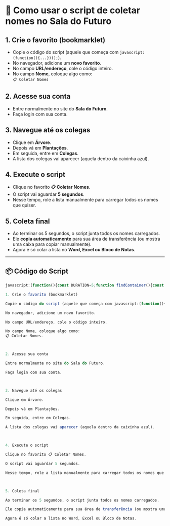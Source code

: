 # 📝 Como usar o script de coletar nomes no Sala do Futuro

## 1. Crie o favorito (bookmarklet)
- Copie o código do script (aquele que começa com `javascript:(function(){...})();`).
- No navegador, adicione um **novo favorito**.
- No campo **URL/endereço**, cole o código inteiro.
- No campo **Nome**, coloque algo como:  
  `📋 Coletar Nomes`

## 2. Acesse sua conta
- Entre normalmente no site do **Sala do Futuro**.
- Faça login com sua conta.

## 3. Navegue até os colegas
- Clique em **Árvore**.  
- Depois vá em **Plantações**.  
- Em seguida, entre em **Colegas**.  
- A lista dos colegas vai aparecer (aquela dentro da caixinha azul).

## 4. Execute o script
- Clique no favorito **📋 Coletar Nomes**.  
- O script vai aguardar **5 segundos**.  
- Nesse tempo, role a lista manualmente para carregar todos os nomes que quiser.

## 5. Coleta final
- Ao terminar os 5 segundos, o script junta todos os nomes carregados.  
- Ele **copia automaticamente** para sua área de transferência (ou mostra uma caixa para copiar manualmente).  
- Agora é só colar a lista no **Word, Excel ou Bloco de Notas**.

---

## 📦 Código do Script

```javascript
javascript:(function(){const DURATION=5;function findContainer(){const sels=['div.Storestyles__ContainerFlat-sc-1tx5gb5-16.crUlEr','div[class*="ContainerFlat"]','div[class*="FlatList"]','div[class*="Storestyles"]'];for(const s of sels){const el=document.querySelector(s);if(el) return el;}const h=Array.from(document.querySelectorAll('h1,h2,h3')).find(x=>x.textContent&&x.textContent.toLowerCase().includes('visite seus amigos'));if(h){if(h.nextElementSibling&&h.nextElementSibling.querySelector&&h.nextElementSibling.querySelector('button'))return h.nextElementSibling;const p=h.parentElement; if(p){const cand=Array.from(p.querySelectorAll('div')).find(d=>d.querySelector&&d.querySelector('button')); if(cand) return cand;}}let best=null,bestCount=0;Array.from(document.querySelectorAll('div')).forEach(d=>{try{const c=d.querySelectorAll?d.querySelectorAll('button').length:0;if(c>bestCount){bestCount=c;best=d;}}catch(e){}});return bestCount>0?best:null;}const container=findContainer();if(!container){alert('❌ Não achei a lista. Abra a lista e tente novamente.');return;}const names=new Set();function safeText(s){return(s||'').replace(/\s+/g,' ').trim();}function addEl(el){try{const n=(el.getAttribute&&el.getAttribute('name'))||el.getAttribute('data-name')||el.textContent||'';const s=safeText(n);if(s)names.add(s);}catch(e){}}function extractFromNode(node){try{if(!node)return;if(node.nodeType===3)return;if(node.querySelectorAll){const nodes=node.querySelectorAll('button[name], [data-name], button, a, span');nodes.forEach(addEl);}else addEl(node);}catch(e){}}extractFromNode(container);const obs=new MutationObserver(muts=>muts.forEach(m=>m.addedNodes.forEach(n=>extractFromNode(n))));obs.observe(container,{childList:true,subtree:true});const overlay=document.createElement('div');overlay.style.cssText='position:fixed;right:12px;bottom:12px;z-index:2147483647;padding:10px 12px;background:#0b74de;color:#fff;border-radius:8px;font-family:sans-serif;font-size:13px;box-shadow:0 4px 14px rgba(0,0,0,.3)';let remaining=DURATION;overlay.innerHTML=`<div id="bm_msg">Role por <b>${remaining}</b>s para carregar mais nomes</div><div style="margin-top:6px;text-align:right"><button id="bm_stop" style="background:#fff;border:none;padding:6px 8px;border-radius:6px;cursor:pointer">Parar</button></div>`;document.body.appendChild(overlay);const msg=overlay.querySelector('#bm_msg');const stopBtn=overlay.querySelector('#bm_stop');const timer=setInterval(()=>{remaining--; if(remaining<=0){clearInterval(timer); finish();}else msg.innerHTML=`Role por <b>${remaining}</b>s para carregar mais nomes`;},1000);function finish(){try{obs.disconnect();}catch(e){}try{overlay.remove();}catch(e){}extractFromNode(container);const final=Array.from(names).filter(Boolean);if(final.length===0){alert('⚠️ Nenhum nome encontrado');return;}const output=final.join('\n');function fallback(){try{const blob=new Blob([output],{type:'text/plain;charset=utf-8'});const a=document.createElement('a');a.href=URL.createObjectURL(blob);a.download='nomes_chamada.txt';document.body.appendChild(a);a.click();a.remove();setTimeout(()=>URL.revokeObjectURL(a.href),5000);alert('✅ '+final.length+' nomes salvos em nomes_chamada.txt');}catch(e){prompt('Copie os nomes manualmente:',output);}}try{if(navigator.clipboard&&navigator.clipboard.writeText){navigator.clipboard.writeText(output).then(()=>{alert('✅ '+final.length+' nomes copiados para a área de transferência.');}).catch(()=>fallback());}else fallback();}catch(e){fallback();}}stopBtn.addEventListener('click',finish);})();📝 Como usar o script de coletar nomes no Sala do Futuro

1. Crie o favorito (bookmarklet)

Copie o código do script (aquele que começa com javascript:(function(){...})();).

No navegador, adicione um novo favorito.

No campo URL/endereço, cole o código inteiro.

No campo Nome, coloque algo como:
📋 Coletar Nomes.



2. Acesse sua conta

Entre normalmente no site do Sala do Futuro.

Faça login com sua conta.



3. Navegue até os colegas

Clique em Árvore.

Depois vá em Plantações.

Em seguida, entre em Colegas.

A lista dos colegas vai aparecer (aquela dentro da caixinha azul).



4. Execute o script

Clique no favorito 📋 Coletar Nomes.

O script vai aguardar 5 segundos.

Nesse tempo, role a lista manualmente para carregar todos os nomes que quiser.



5. Coleta final

Ao terminar os 5 segundos, o script junta todos os nomes carregados.

Ele copia automaticamente para sua área de transferência (ou mostra uma caixa para você copiar manualmente).

Agora é só colar a lista no Word, Excel ou Bloco de Notas.
